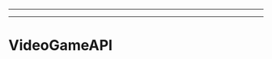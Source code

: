 ------------------------------------------------
--------------------------------------------------------------------------------------------------
# VideoGameAPI
